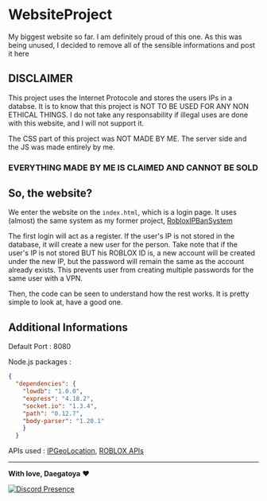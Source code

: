 # WebsiteProject
My biggest website so far. I am definitely proud of this one. As this was being unused, I decided to remove all of the sensible informations and post it here

## DISCLAIMER

This project uses the Internet Protocole and stores the users IPs in a databse. It is to know that this project is NOT TO BE USED FOR ANY NON ETHICAL THINGS. I do not take any responsability if illegal uses are done with this website, and I will not support it.


The CSS part of this project was NOT MADE BY ME. The server side and the JS was made entirely by me.

### EVERYTHING MADE BY ME IS CLAIMED AND CANNOT BE SOLD

## So, the website?

We enter the website on the `index.html`, which is a login page. It uses (almost) the same system as my former project, [RobloxIPBanSystem](https://github.com/Daegatoya/RobloxIPBanSystem)

The first login will act as a register. If the user's IP is not stored in the database, it will create a new user for the person. Take note that if the user's IP is not stored BUT his ROBLOX ID is, a new account will be created under the new IP, but the password will remain the same as the account already exists. This prevents user from creating multiple passwords for the same user with a VPN.

Then, the code can be seen to understand how the rest works. It is pretty simple to look at, have a good one.

## Additional Informations

Default Port : 8080

Node.js packages :

```json
{
  "dependencies": {
    "lowdb": "1.0.0",
    "express": "4.18.2",
    "socket.io": "1.3.4",
    "path": "0.12.7",
    "body-parser": "1.20.1"
    }
  }
  ```

APIs used : [IPGeoLocation](https://ipgeolocation.io/), [ROBLOX APIs](https://github.com/matthewdean/roblox-web-apis)

---

**With love, Daegatoya** ❤️
         
<p align="center">

[![Discord Presence](https://lanyard.cnrad.dev/api/852663698803130389?theme=dark&animated=false&hideDiscrim=true)](https://discord.com/users/852663698803130389)
</p>
